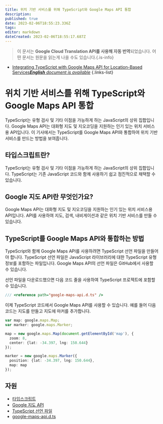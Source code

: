 ```yaml
---
title: 위치 기반 서비스를 위해 TypeScript와 Google Maps API 통합
description: 
published: true
date: 2023-02-06T18:55:23.336Z
tags: 
editor: markdown
dateCreated: 2023-02-06T18:55:17.687Z
---
```


> 이 문서는 **Google Cloud Translation API를 사용해 자동 번역**되었습니다.
어떤 문서는 원문을 읽는게 나을 수도 있습니다.{.is-info}



- [Integrating TypeScript with Google Maps API for Location-Based Services***English** document is available*](/en/Knowledge-base/TypeScript/integrating-typescript-with-google-maps-api-for-location-based-services)
{.links-list}


# 위치 기반 서비스를 위해 TypeScript와 Google Maps API 통합

TypeScript는 유형 검사 및 기타 이점을 가능하게 하는 JavaScript의 상위 집합입니다. Google Maps API는 대화형 지도 및 지오코딩을 지원하는 인기 있는 위치 서비스용 API입니다. 이 기사에서는 TypeScript를 Google Maps API와 통합하여 위치 기반 서비스를 만드는 방법을 보여줍니다.

## 타입스크립트란?

TypeScript는 유형 검사 및 기타 이점을 가능하게 하는 JavaScript의 상위 집합입니다. TypeScript는 기존 JavaScript 코드와 함께 사용하기 쉽고 점진적으로 채택할 수 있습니다.

## Google 지도 API란 무엇인가요?

Google Maps API는 대화형 지도 및 지오코딩을 지원하는 인기 있는 위치 서비스용 API입니다. API를 사용하여 지도, 검색, 내비게이션과 같은 위치 기반 서비스를 만들 수 있습니다.

## TypeScript를 Google Maps API와 통합하는 방법

TypeScript와 함께 Google Maps API를 사용하려면 TypeScript 선언 파일을 만들어야 합니다. TypeScript 선언 파일은 JavaScript 라이브러리에 대한 TypeScript 유형 정보를 포함하는 파일입니다. Google Maps API의 선언 파일은 GitHub에서 사용할 수 있습니다.

선언 파일을 다운로드했으면 다음 코드 줄을 사용하여 TypeScript 프로젝트에 포함할 수 있습니다.

```typescript
/// <reference path="google-maps-api.d.ts" />
```

이제 TypeScript 코드에서 Google Maps API를 사용할 수 있습니다. 예를 들어 다음 코드는 지도를 만들고 지도에 마커를 추가합니다.

```typescript
var map: google.maps.Map;
var marker: google.maps.Marker;

map = new google.maps.Map(document.getElementById('map'), {
  zoom: 8,
  center: {lat: -34.397, lng: 150.644}
});

marker = new google.maps.Marker({
  position: {lat: -34.397, lng: 150.644},
  map: map
});
```

## 자원

- [타입스크립트](https://www.typescriptlang.org/)
- [Google 지도 API](https://developers.google.com/maps/documentation/javascript/)
- [TypeScript 선언 파일](https://www.typescriptlang.org/docs/handbook/declaration-files/introduction.html)
- [google-maps-api.d.ts](https://github.com/DefinitelyTyped/DefinitelyTyped/blob/master/types/google-maps/index.d.ts)